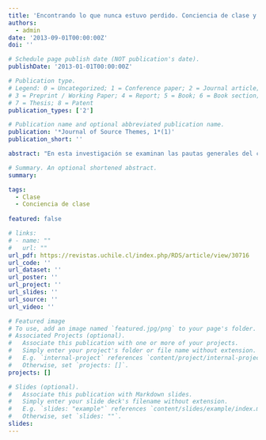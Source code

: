 ```yaml
---
title: 'Encontrando lo que nunca estuvo perdido. Conciencia de clase y conflicto de clases en el régimen neoliberal chileno'
authors:
  - admin
date: '2013-09-01T00:00:00Z'
doi: ''

# Schedule page publish date (NOT publication's date).
publishDate: '2013-01-01T00:00:00Z'

# Publication type.
# Legend: 0 = Uncategorized; 1 = Conference paper; 2 = Journal article;
# 3 = Preprint / Working Paper; 4 = Report; 5 = Book; 6 = Book section;
# 7 = Thesis; 8 = Patent
publication_types: ['2']

# Publication name and optional abbreviated publication name.
publication: '*Journal of Source Themes, 1*(1)'
publication_short: ''

abstract: "En esta investigación se examinan las pautas generales del conflicto de clases en la sociedad chilena contemporánea. Para ello, se examina la manera en que las clases sociales poseen distintas orientaciones sociopolíticas sobre temáticas referentes al conflicto de clases. Más específicamente, esta investigación recurre a la literatura sobre conciencia de clase para analizar tres componentes centrales de la conciencia de clase de los individuos. 1) Identidad de clase, 2) Percepciones del conflicto de clase, 3) Actitudes hacia la intervención del Estado en la economía (en tanto este tema es un punto central de los regímenes neoliberales). A partir de una serie de modelos de regresión logística ordinal se examina qué componentes de la conciencia de clase se encuentran más polarizados. Así, se busca entender la manera en que el conflicto de clases expresado en la polarización de opiniones y actitudes se estructura en un régimen neoliberal que –como el chileno– está caracterizado por niveles importantes de despolitización, por la debilidad de actores colectivos de clase trabajadora (sindicatos) y por la ausencia prácticas de partidos que representen los intereses de la clase trabajadora. Los hallazgos muestran que a pesar de este escenario desfavorable, la clase continúa siendo un aspecto central en la configuración de orientaciones ideológicas antagónicas, lo cual puede ser la fuente de importantes conflictos políticos en el futuro."

# Summary. An optional shortened abstract.
summary: 

tags:
  - Clase
  - Conciencia de clase
  
featured: false

# links:
# - name: ""
#   url: ""
url_pdf: https://revistas.uchile.cl/index.php/RDS/article/view/30716
url_code: ''
url_dataset: ''
url_poster: ''
url_project: ''
url_slides: ''
url_source: ''
url_video: ''

# Featured image
# To use, add an image named `featured.jpg/png` to your page's folder.
# Associated Projects (optional).
#   Associate this publication with one or more of your projects.
#   Simply enter your project's folder or file name without extension.
#   E.g. `internal-project` references `content/project/internal-project/index.md`.
#   Otherwise, set `projects: []`.
projects: []

# Slides (optional).
#   Associate this publication with Markdown slides.
#   Simply enter your slide deck's filename without extension.
#   E.g. `slides: "example"` references `content/slides/example/index.md`.
#   Otherwise, set `slides: ""`.
slides:
---
```



